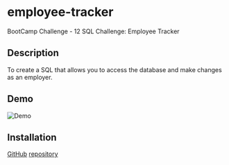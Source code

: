 # employee-tracker

BootCamp Challenge - 12 SQL Challenge: Employee Tracker

## Description

To create a SQL that allows you to access the database and make changes as an employer.

## Demo

![Demo](/assets/demo.gif)

## Installation

[GitHub](https://github.com/) [repository](https://github.com/mysteriousdj/employee-tracker)